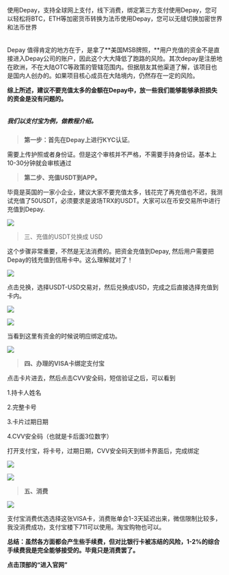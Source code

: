  使用Depay，支持全球网上支付，线下消费，绑定第三方支付使用Depay，您可以轻松将BTC，ETH等加密货币转换为法币使用Depay，您可以无缝切换加密世界和法币世界

  
######

Depay 值得肯定的地方在于，是拿了**美国MSB牌照，**用户充值的资金不是直接进入Depay公司的账户，因此这个大大降低了跑路的风险。其次depay是注册地在欧洲，不在大陆OTC等政策的管辖范围内。但据朋友其他渠道了解，该项目也是国内人创办的。如果项目核心成员在大陆境内，仍然存在一定的风险。

**综上所述，建议不要充值太多的金额在Depay中，放一些我们能够能够承担损失的资金是没有问题的。** 

  
######

##### 我们以支付宝为例，做教程介绍。

  
> **第一步：首先在Depay上进行KYC认证**。

 需要上传护照或者身份证。但是这个审核并不严格，不需要手持身份证。基本上10-30分钟就会审核通过

  
> **第二步、充值USDT到APP。**

 毕竟是英国的一家小企业，建议大家不要充值太多，钱花完了再充值也不迟，我测试充值了50USDT，必须要求是波场TRX的USDT。大家可以在币安交易所中进行充值到Depay.

![](http://coinneeds.xyz/uploads/2cf9869526b79b30ddb2a9b00.png)

  
> 三、充值的USDT兑换成 USD

这个步骤非常重要，不然是无法消费的。把资金充值到Depay, 然后用户需要把Depay的钱充值到信用卡中。这么理解就对了！

![](http://coinneeds.xyz/uploads/2cf9869526b79b30ddb2a9b02.png) 

点击兑换，选择USDT-USD交易对，然后兑换成USD，完成之后直接选择充值到卡内。

![](https://oss-cdn1.bihu-static.com/image/20210926/7b5271b08b0d46ad9aa0437f94c14819_GEYDQMBKGIZTGNQ.jpeg)

![](http://coinneeds.xyz/uploads/2cf9869526b79b30ddb2a9b03.png)

当看到这里有资金的时候说明应绑定成功。

![](https://oss-cdn1.bihu-static.com/image/20210926/df5819a263834294af5f176164617f2f_GEYDQMBKGIZTGNY.jpeg)

> **四、办理的VISA卡绑定支付宝**

 点击卡片进去，然后点击CVV安全码，短信验证之后，可以看到

 1.持卡人姓名

 2.完整卡号

 3.卡片过期日期

 4.CVV安全码（也就是卡后面3位数字）

 打开支付宝，将卡号，过期日期，CVV安全码天到绑卡界面后，完成绑定

![](https://oss-cdn1.bihu-static.com/image/20210926/d9dc87c2fd3d4f52a828540ba8bf20bf_GEYDQMBKGIZTGNQ.jpeg)

![](https://oss-cdn1.bihu-static.com/image/20210926/b94cb30ff14f4d5482f6a6a7fb4f227c_GEYTENJKGQZDOMQ.png)

> **五、消费**

![](http://coinneeds.xyz/uploads/2cf9869526b79b30ddb2a9b04.png) 

 支付宝消费优选选择这张VISA卡，消费账单会1-3天延迟出来，微信限制比较多，我没消费成功，支付宝楼下711可以使用。淘宝购物也可以。

**总结：虽然各方面都会产生些手续费，但对比银行卡被冻结的风险，1-2%的综合手续费我是完全能够接受的。毕竟只是消费罢了。**

**点击顶部的“进入官网”** 

  